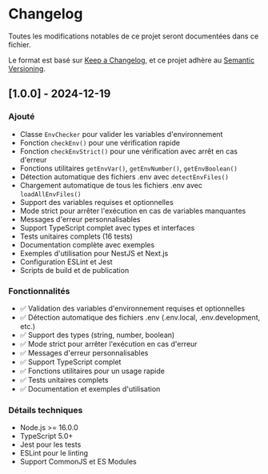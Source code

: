 # Changelog

Toutes les modifications notables de ce projet seront documentées dans ce fichier.

Le format est basé sur [Keep a Changelog](https://keepachangelog.com/fr/1.0.0/),
et ce projet adhère au [Semantic Versioning](https://semver.org/lang/fr/).

## [1.0.0] - 2024-12-19

### Ajouté

- Classe `EnvChecker` pour valider les variables d'environnement
- Fonction `checkEnv()` pour une vérification rapide
- Fonction `checkEnvStrict()` pour une vérification avec arrêt en cas d'erreur
- Fonctions utilitaires `getEnvVar()`, `getEnvNumber()`, `getEnvBoolean()`
- Détection automatique des fichiers .env avec `detectEnvFiles()`
- Chargement automatique de tous les fichiers .env avec `loadAllEnvFiles()`
- Support des variables requises et optionnelles
- Mode strict pour arrêter l'exécution en cas de variables manquantes
- Messages d'erreur personnalisables
- Support TypeScript complet avec types et interfaces
- Tests unitaires complets (16 tests)
- Documentation complète avec exemples
- Exemples d'utilisation pour NestJS et Next.js
- Configuration ESLint et Jest
- Scripts de build et de publication

### Fonctionnalités

- ✅ Validation des variables d'environnement requises et optionnelles
- ✅ Détection automatique des fichiers .env (.env.local, .env.development, etc.)
- ✅ Support des types (string, number, boolean)
- ✅ Mode strict pour arrêter l'exécution en cas d'erreur
- ✅ Messages d'erreur personnalisables
- ✅ Support TypeScript complet
- ✅ Fonctions utilitaires pour un usage rapide
- ✅ Tests unitaires complets
- ✅ Documentation et exemples d'utilisation

### Détails techniques

- Node.js >= 16.0.0
- TypeScript 5.0+
- Jest pour les tests
- ESLint pour le linting
- Support CommonJS et ES Modules
